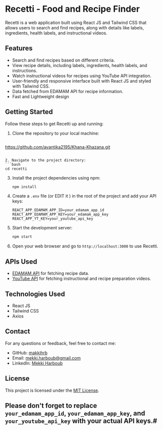 # Recetti - Food and Recipe Finder

Recetti is a web application built using React JS and Tailwind CSS that allows users to search and find recipes, along with details like labels, ingredients, health labels, and instructional videos.

## Features

- Search and find recipes based on different criteria.
- View recipe details, including labels, ingredients, health labels, and instructions.
- Watch instructional videos for recipes using YouTube API integration.
- User-friendly and responsive interface built with React JS and styled with Tailwind CSS.
- Data fetched from EDAMAM API for recipe information.
- Fast and Lightweight design

## Getting Started

Follow these steps to get Recetti up and running:

1. Clone the repository to your local machine:
   ```bash
https://github.com/avantika2195/Khana-Khazana.git
   ```

2. Navigate to the project directory:
   ```bash
   cd recetti
   ```

3. Install the project dependencies using npm:
   ```bash
   npm install
   ```

4. Create a `.env` file (or EDIT it ) in the root of the project and add your API keys:

   ```
   REACT_APP_EDAMAM_APP_ID=your_edamam_app_id
   REACT_APP_EDAMAM_APP_KEY=your_edamam_app_key
   REACT_APP_YT_KEY=your_youtube_api_key
   ```

5. Start the development server:
   ```bash
   npm start
   ```

6. Open your web browser and go to `http://localhost:3000` to use Recetti.

## APIs Used

- [EDAMAM API](https://developer.edamam.com/edamam-docs-recipe-api) for fetching recipe data.
- [YouTube API](https://developers.google.com/youtube/v3) for fetching instructional and recipe preparation videos.

## Technologies Used

- React JS
- Tailwind CSS
- Axios

## Contact

For any questions or feedback, feel free to contact me:

- GitHub: [makkihrb](https://github.com/makkihrb)
- Email: [mekki.harboub@gmail.com](mailto:mekki.harboub@gmail.com)
- LinkedIn: [Mekki Harboub](https://www.linkedin.com/in/makkiharboub/)

## License

This project is licensed under the [MIT License](LICENSE).

## Please don't forget to replace `your_edamam_app_id`, `your_edamam_app_key`, and `your_youtube_api_key` with your actual API keys.#
